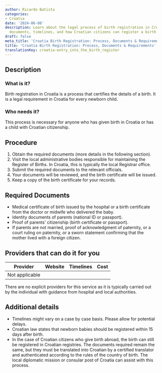 ```yaml
---
author: Ricardo Batista
categories:
- Croatia
date: '2024-06-08'
description: Learn about the legal process of birth registration in Croatia, required
  documents, timelines, and how Croatian citizens can register a birth abroad.
draft: false
meta_title: 'Croatia Birth Registration: Process, Documents & Requirements'
title: 'Croatia Birth Registration: Process, Documents & Requirements'
translationKey: croatia-entry_into_the_birth_register
---
```



## Description
### What is it?
Birth registration in Croatia is a process that certifies the details of a birth. It is a legal requirement in Croatia for every newborn child.
### Who needs it?
This process is necessary for anyone who has given birth in Croatia or has a child with Croatian citizenship.

## Procedure
1. Obtain the required documents (more details in the following section).
2. Visit the local administrative bodies responsible for maintaining the Register of Births. In Croatia, this is typically the local Registrar office.
3. Submit the required documents to the relevant officials.
4. Your documents will be reviewed, and the birth certificate will be issued.
5. Keep a copy of the birth certificate for your records.

## Required Documents
- Medical certificate of birth issued by the hospital or a birth certificate from the doctor or midwife who delivered the baby.
- Identity documents of parents (national ID or passport).
- Proof of parents' citizenship (birth certificate or passport).
- If parents are not married, proof of acknowledgment of paternity, or a court ruling on paternity, or a sworn statement confirming that the mother lived with a foreign citizen.

## Providers that can do it for you

| Provider        |     Website     |     Timelines    |       Cost      |
| --------------- | --------------- |  :-------------: | :-------------: |
| Not applicable  |                 |                  |                 |

There are no explicit providers for this service as it is typically carried out by the individual with guidance from hospital and local authorities.

## Additional details
- Timelines might vary on a case by case basis. Please allow for potential delays.
- Croatian law states that newborn babies should be registered within 15 days after birth.
- In the case of Croatian citizens who give birth abroad, the birth can still be registered in Croatian registries. The documents required remain the same, but they must be translated into Croatian by a certified translator and authenticated according to the rules of the country of birth. The local diplomatic mission or consular post of Croatia can assist with this process.